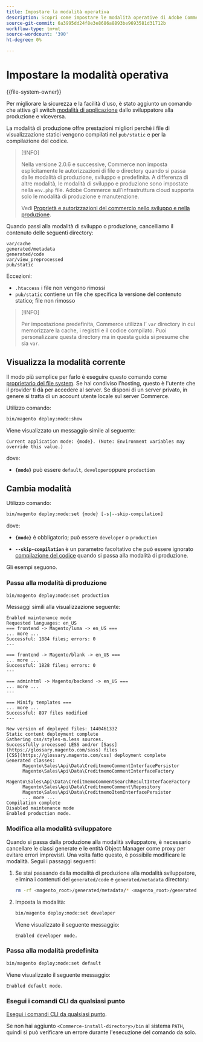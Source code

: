 ```yaml
---
title: Impostare la modalità operativa
description: Scopri come impostare le modalità operative di Adobe Commerce.
source-git-commit: 6a3995dd24f8e3e8686a8893be9693581d31712b
workflow-type: tm+mt
source-wordcount: '390'
ht-degree: 0%

---
```



# Impostare la modalità operativa

{{file-system-owner}}

Per migliorare la sicurezza e la facilità d&#39;uso, è stato aggiunto un comando che attiva gli switch [modalità di applicazione](../bootstrap/application-modes.md) dallo sviluppatore alla produzione e viceversa.

La modalità di produzione offre prestazioni migliori perché i file di visualizzazione statici vengono compilati nel `pub/static` e per la compilazione del codice.

>[!INFO]
>
>Nella versione 2.0.6 e successive, Commerce non imposta esplicitamente le autorizzazioni di file o directory quando si passa dalle modalità di produzione, sviluppo e predefinita. A differenza di altre modalità, le modalità di sviluppo e produzione sono impostate nella `env.php` file. Adobe Commerce sull’infrastruttura cloud supporta solo le modalità di produzione e manutenzione.
>
>Vedi [Proprietà e autorizzazioni del commercio nello sviluppo e nella produzione](../deployment/file-system-permissions.md).

Quando passi alla modalità di sviluppo o produzione, cancelliamo il contenuto delle seguenti directory:

```terminal
var/cache
generated/metadata
generated/code
var/view_preprocessed
pub/static
```

Eccezioni:

- `.htaccess` i file non vengono rimossi
- `pub/static` contiene un file che specifica la versione del contenuto statico; file non rimosso

>[!INFO]
>
>Per impostazione predefinita, Commerce utilizza l’ `var` directory in cui memorizzare la cache, i registri e il codice compilato. Puoi personalizzare questa directory ma in questa guida si presume che sia `var`.

## Visualizza la modalità corrente

Il modo più semplice per farlo è eseguire questo comando come [proprietario del file system](https://devdocs.magento.com/guides/v2.4/install-gde/prereq/file-sys-perms-over.html). Se hai condiviso l&#39;hosting, questo è l&#39;utente che il provider ti dà per accedere al server. Se disponi di un server privato, in genere si tratta di un account utente locale sul server Commerce.

Utilizzo comando:

```bash
bin/magento deploy:mode:show
```

Viene visualizzato un messaggio simile al seguente:

```terminal
Current application mode: {mode}. (Note: Environment variables may override this value.)
```

dove:

- **`{mode}`** può essere `default`, `developer`oppure `production`

## Cambia modalità

Utilizzo comando:

```bash
bin/magento deploy:mode:set {mode} [-s|--skip-compilation]
```

dove:

- **`{mode}`** è obbligatorio; può essere `developer` o `production`

- **`--skip-compilation`** è un parametro facoltativo che può essere ignorato [compilazione del codice](../cli/code-compiler.md) quando si passa alla modalità di produzione.

Gli esempi seguono.

### Passa alla modalità di produzione

```bash
bin/magento deploy:mode:set production
```

Messaggi simili alla visualizzazione seguente:

```terminal
Enabled maintenance mode
Requested languages: en_US
=== frontend -> Magento/luma -> en_US ===
... more ...
Successful: 1884 files; errors: 0
---

=== frontend -> Magento/blank -> en_US ===
... more ...
Successful: 1828 files; errors: 0
---

=== adminhtml -> Magento/backend -> en_US ===
... more ...
---

=== Minify templates ===
... more ...
Successful: 897 files modified
---

New version of deployed files: 1440461332
Static content deployment complete
Gathering css/styles-m.less sources.
Successfully processed LESS and/or [Sass](https://glossary.magento.com/sass) files
[CSS](https://glossary.magento.com/css) deployment complete
Generated classes:
      Magento\Sales\Api\Data\CreditmemoCommentInterfacePersistor
      Magento\Sales\Api\Data\CreditmemoCommentInterfaceFactory
      Magento\Sales\Api\Data\CreditmemoCommentSearchResultInterfaceFactory
      Magento\Sales\Api\Data\CreditmemoComment\Repository
      Magento\Sales\Api\Data\CreditmemoItemInterfacePersistor
      ... more ...
Compilation complete
Disabled maintenance mode
Enabled production mode.
```

### Modifica alla modalità sviluppatore

Quando si passa dalla produzione alla modalità sviluppatore, è necessario cancellare le classi generate e le entità Object Manager come proxy per evitare errori imprevisti. Una volta fatto questo, è possibile modificare le modalità. Segui i passaggi seguenti:

1. Se stai passando dalla modalità di produzione alla modalità sviluppatore, elimina i contenuti del `generated/code` e `generated/metadata` directory:

   ```bash
   rm -rf <magento_root>/generated/metadata/* <magento_root>/generated/code/*
   ```

1. Imposta la modalità:

   ```bash
   bin/magento deploy:mode:set developer
   ```

   Viene visualizzato il seguente messaggio:

   ```terminal
   Enabled developer mode.
   ```

### Passa alla modalità predefinita

```bash
bin/magento deploy:mode:set default
```

Viene visualizzato il seguente messaggio:

```terminal
Enabled default mode.
```

### Esegui i comandi CLI da qualsiasi punto

[Esegui i comandi CLI da qualsiasi punto](../cli/config-cli.md#config-install-cli-first).

Se non hai aggiunto `<Commerce-install-directory>/bin` al sistema `PATH`, quindi si può verificare un errore durante l&#39;esecuzione del comando da solo.
